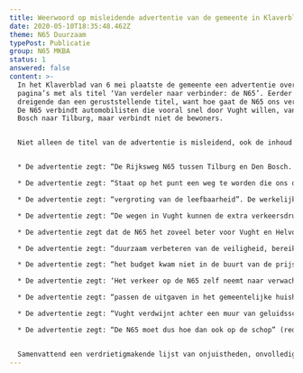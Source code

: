 ```yaml
---
title: Weerwoord op misleidende advertentie van de gemeente in Klaverblad d.d. 6 mei
date: 2020-05-10T18:35:48.462Z
theme: N65 Duurzaam
typePost: Publicatie
group: N65 MKBA
status: 1
answered: false
content: >-
  In het Klaverblad van 6 mei plaatste de gemeente een advertentie over 2 volle
  pagina’s met als titel ‘Van verdeler naar verbinder: de N65’. Eerder een
  dreigende dan een geruststellende titel, want hoe gaat de N65 ons verbinden.
  De N65 verbindt automobilisten die vooral snel door Vught willen, van Den
  Bosch naar Tilburg, maar verbindt niet de bewoners.


  Niet alleen de titel van de advertentie is misleidend, ook de inhoud. Hierbij een klein overzicht:


  * De advertentie zegt: “De Rijksweg N65 tussen Tilburg en Den Bosch. Geliefd om zijn bomenrijen en fraaie uitzichten”. De werkelijkheid is: 418 bomen, daarvan 72 monumentale, moeten worden omgehakt. Daarover staat niets in de advertentie.

  * De advertentie zegt: “Staat op het punt een weg te worden die ons dorp verbindt”. De werkelijkheid is: Voor de bewoners van Vught wordt het een nog hinderlijkere verdeler, er blijven maar 3 oversteekplaatsen over en die moeten worden gedeeld tussen langzaam en snel verkeer, tussen kwetsbare deelnemers en automobilisten, tussen voetgangers en landbouwmachines.

  * De advertentie zegt: “vergroting van de leefbaarheid”. De werkelijkheid is dat in 45 straten het verkeer toeneemt en in heel Vught met ca. 20%. In het centrum van Vught varieert dat per straatdeel tussen de 50% en 100%. Dat betekent duizenden gemotoriseerde voertuigen per dag en miljoenen per jaar, niet op de N65 maar in straten waar onze fietsende kinderen tussendoor moeten laveren.Onzorgvuldige informatie? Nee, misleiding.

  * De advertentie zegt: “De wegen in Vught kunnen de extra verkeersdruk echter goed aan”. De realiteit van hoe bewoners dat ervaren is heel anders. Goudappel Coffeng schrijft dat het in bouwfase 1 een regelrechte ramp wordt en een aantal straten met onacceptabele toenames wordt geconfronteerd. Opnieuw: we spreken hier over toename van motorvoertuigen in straten waar onze kinderen veilig moeten kunnen fietsen!

  * De advertentie zegt dat de N65 het zoveel beter voor Vught en Helvoirt gaat maken”. De werkelijkheid is: het totaal resultaat van de kosten en wat het Vught zelf aan baten oplevert is negatief, zo blijkt uit de rapporten. Dus het NU NIET DOEN is een veel betere optie. Net als het uitzoeken of er geen betere en veiligere alternatieven zijn zoals de tunnelvariant.

  * De advertentie zegt: “duurzaam verbeteren van de veiligheid, bereikbaarheid en leefbaarheid van en in Vught”. De werkelijkheid is dat geen van de doelstellingen van de reconstructie wordt bereikt. Dat zeggen niet alleen wij, dat is door 2 experts inmiddels bevestigd.

  * De advertentie zegt: “het budget kwam niet in de buurt van de prijs voor een tunnel”. De werkelijkheid is dat de gemeente alleen maar heeft gekeken naar verouderde en dure tunneltechnieken en weigert te kijken naar moderne methoden, ondanks dat een van de doelstellingen van het project is ‘Duurzaamheid en innovatie’.

  * De advertentie zegt: ‘Het verkeer op de N65 zelf neemt naar verwachting met 6-10% toe”. Dit is zeer misleidend omdat het verkeer binnen het dorp op sommige plaatsen met meer dan 300% toeneemt. Ter vergelijking: zonder de plannen neemt het verkeer in het dorp tot 2030 nauwelijks toe, dus dat is veel beter voor heel veel inwoners van Vught.

  * De advertentie zegt: “passen de uitgaven in het gemeentelijke huishoudboekje’”. De werkelijkheid is dat er geen financiële reserves zijn, dat er geen actuele meerjarenplanning van de gemeentelijke financiën beschikbaar is en dat aan de vooravond van de mogelijke economisch diepste crisis van onze generatie.

  * De advertentie zegt: “Vught verdwijnt achter een muur van geluidsschermen” (red. als wij dit plan niet uitvoeren). De werkelijkheid is dat wij sowieso achter een muur van geluidsschermen verdwijnen, omdat de N65 slechts halfverdiept wordt aangelegd en geluidsschermen ook nu al in de planning staan. Naast de geluidschermen krijgen wij ook nog eens een betonnen verkeersgoot, die decennia lang iedere verdere verbetering in de weg ligt.

  * De advertentie zegt: “De N65 moet dus hoe dan ook op de schop” (red. vanwege de aanpassing van het spoor). De werkelijkheid is dat daarvoor de N65 helemaal niet op de schop moet. Eventueel moet de N65 ter hoogte van de kruising van het spoor worden aangepast, maar dit zegt niets over het gehele stuk door het dorp van Villa Craijenstein tot Vijverboslaan.En waarom kan de N65 niet na de verbouwing van het spoor op de schop zodat we nog even goed alternatieven kunnen overwegen?


  Samenvattend een verdrietigmakende lijst van onjuistheden, onvolledige informaties en misleidingen. Wij burgers worden verkeerd geïnformeerd door bestuurders die zich voor onze leefbaarheid zouden moeten inspannen in plaats van tijd en (ons) geld besteden om ons met dit soort advertenties te misleiden. Luister naar de argumenten van bewoners die bestuurders en raadsleden aansporen aan de noodrem te trekken nu dat nog kan.
---
```

